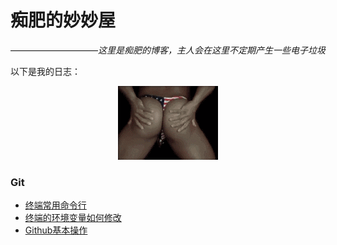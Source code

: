 # 痴肥的妙妙屋
——————————*这里是痴肥的博客，主人会在这里不定期产生一些电子垃圾*

以下是我的日志： 
<div align=center>

![香蕉](/img/banana.gif)</div>
### Git
- [终端常用命令行](/blog/终端常用命令行.html)
- [终端的环境变量如何修改](/blog/终端的环境变量如何修改.html)
- [Github基本操作](/blog/Github基本操作.html)

